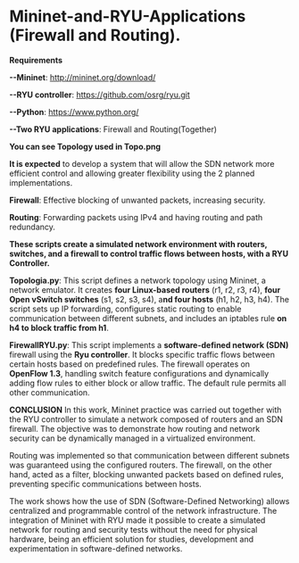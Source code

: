 # Mininet-and-RYU-Applications (Firewall and Routing).

**Requirements**

  **--Mininet**: http://mininet.org/download/

  **--RYU controller**: https://github.com/osrg/ryu.git

  **--Python**: https://www.python.org/

  **--Two RYU applications**: Firewall and Routing(Together)

**You can see Topology used in Topo.png**

**It is expected** to develop a system that will allow the SDN network more efficient control and allowing greater flexibility using the 2 planned implementations.

**Firewall**: Effective blocking of unwanted packets, increasing security.

**Routing**: Forwarding packets using IPv4 and having routing and path redundancy.

**These scripts create a simulated network environment with routers, switches, and a firewall to control traffic flows between hosts, with a RYU Controller.**

**Topologia.py**: This script defines a network topology using Mininet, a network emulator. It creates **four Linux-based routers** (r1, r2, r3, r4), **four Open vSwitch switches** (s1, s2, s3, s4), a**nd four hosts** (h1, h2, h3, h4). The script sets up IP forwarding, configures static routing to enable communication between different subnets, and includes an iptables rule **on h4 to block traffic from h1**.

**FirewallRYU.py**: This script implements a **software-defined network (SDN)** firewall using the **Ryu controller**. It blocks specific traffic flows between certain hosts based on predefined rules. The firewall operates on **OpenFlow 1.3**, handling switch feature configurations and dynamically adding flow rules to either block or allow traffic. The default rule permits all other communication.


**CONCLUSION**
In this work, Mininet practice was carried out together with the RYU controller to simulate a network composed of routers and an SDN firewall. The objective was to demonstrate how routing and network security can be dynamically managed in a virtualized environment. 

Routing was implemented so that communication between different subnets was guaranteed using the configured routers. The firewall, on the other hand, acted as a filter, blocking unwanted packets based on defined rules, preventing specific communications between hosts.

The work shows how the use of SDN (Software-Defined Networking) allows centralized and programmable control of the network infrastructure. The integration of Mininet with RYU made it possible to create a simulated network for routing and security tests without the need for physical hardware, being an efficient solution for studies, development and experimentation in software-defined networks.

